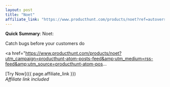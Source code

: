 ```yaml
---
layout: post
title: "Noet"
affiliate_link: "https://www.producthunt.com/products/noet?ref=autoverse&utm_source=autoverse"
---
```


**Quick Summary**: Noet: <p>
            Catch bugs before your customers do
          </p>
          <p>
            <a href="https://www.producthunt.com/products/noet?utm_campaign=producthunt-atom-posts-feed&amp;utm_medium=rss-feed&amp;utm_source=producthunt-atom-pos...

[Try Now]({{ page.affiliate_link }})  
*Affiliate link included*
